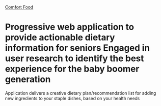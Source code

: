 [Comfort Food](https://master.djb4a0m29g84r.amplifyapp.com/)  
# Progressive web application to provide actionable dietary information for seniors Engaged in user research to identify the best experience for the baby boomer generation
Application delivers a creative dietary plan/recommendation list for adding new ingredients to your staple dishes, based on your health needs
